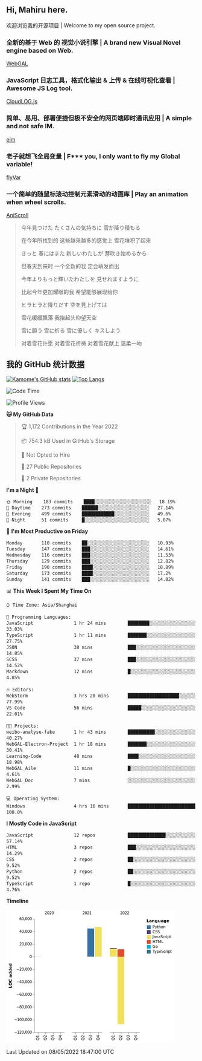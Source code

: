 ## Hi, Mahiru here.

欢迎浏览我的开源项目 | Welcome to my open source project.

### 全新的基于 Web 的 视觉小说引擎 | A brand new Visual Novel engine based on Web.

[WebGAL](https://github.com/MakinoharaShoko/WebGAL)

### JavaScript 日志工具，格式化输出 & 上传 & 在线可视化查看 | Awesome JS Log tool.

[CloudLOG.js](https://github.com/MakinoharaShoko/CloudLog.JS)

### 简单、易用、部署便捷但极不安全的网页端即时通讯应用 | A simple and not safe IM.

[eim](https://github.com/MakinoharaShoko/eim)

### 老子就想飞全局变量 | F*** you, I only want to fly my Global variable!

[flyVar](https://github.com/MakinoharaShoko/flyVar)

### 一个简单的随鼠标滚动控制元素滑动的动画库 | Play an animation when wheel scrolls.

[AniScroll](https://github.com/MakinoharaShoko/AniScroll)

> 今年見つけた たくさんの気持ちに 雪が降り積もる  
> 
> 在今年所找到的 这些越来越多的感觉上 雪花堆积了起来  
> 
> きっと 春にはまた 新しいわたしが 芽吹き始めるから  
> 
> 但春天到来时 一个全新的我 定会萌发而出  
> 
> 今年よりもっと輝いたわたしを 見せれますように  
> 
> 比起今年更加耀眼的我 希望能够展现给你  
> 
> ヒラヒラと降りだす 空を見上げては  
> 
> 雪花缓缓飘落 我抬起头仰望天空  
> 
> 雪に願う 雪に祈る 雪に優しく キスしよう  
> 
> 对着雪花许愿 对着雪花祈祷 对着雪花献上 温柔一吻

## 我的 GitHub 统计数据

[![Kamome's GitHub stats](https://github-readme-stats.vercel.app/api?username=MakinoharaShoko)](https://github.com/anuraghazra/github-readme-stats)
[![Top Langs](https://github-readme-stats.vercel.app/api/top-langs/?username=MakinoharaShoko&layout=compact)](https://github.com/anuraghazra/github-readme-stats)

<!--
**MakinoharaShoko/MakinoharaShoko** is a ✨ _special_ ✨ repository because its `README.md` (this file) appears on your GitHub profile.

Here are some ideas to get you started:

- 🔭 I’m currently working on ...
- 🌱 I’m currently learning ...
- 👯 I’m looking to collaborate on ...
- 🤔 I’m looking for help with ...
- 💬 Ask me about ...
- 📫 How to reach me: ...
- 😄 Pronouns: ...
- ⚡ Fun fact: ...
-->

<!--START_SECTION:waka-->
![Code Time](http://img.shields.io/badge/Code%20Time-0-blue)

![Profile Views](http://img.shields.io/badge/Profile%20Views-34-blue)

**🐱 My GitHub Data** 

> 🏆 1,172 Contributions in the Year 2022
 > 
> 📦 754.3 kB Used in GitHub's Storage 
 > 
> 🚫 Not Opted to Hire
 > 
> 📜 27 Public Repositories 
 > 
> 🔑 2 Private Repositories  
 > 
**I'm a Night 🦉** 

```text
🌞 Morning    183 commits    ████░░░░░░░░░░░░░░░░░░░░░   18.19% 
🌆 Daytime    273 commits    ██████░░░░░░░░░░░░░░░░░░░   27.14% 
🌃 Evening    499 commits    ████████████░░░░░░░░░░░░░   49.6% 
🌙 Night      51 commits     █░░░░░░░░░░░░░░░░░░░░░░░░   5.07%

```
📅 **I'm Most Productive on Friday** 

```text
Monday       110 commits    ██░░░░░░░░░░░░░░░░░░░░░░░   10.93% 
Tuesday      147 commits    ███░░░░░░░░░░░░░░░░░░░░░░   14.61% 
Wednesday    116 commits    ███░░░░░░░░░░░░░░░░░░░░░░   11.53% 
Thursday     129 commits    ███░░░░░░░░░░░░░░░░░░░░░░   12.82% 
Friday       190 commits    ████░░░░░░░░░░░░░░░░░░░░░   18.89% 
Saturday     173 commits    ████░░░░░░░░░░░░░░░░░░░░░   17.2% 
Sunday       141 commits    ███░░░░░░░░░░░░░░░░░░░░░░   14.02%

```


📊 **This Week I Spent My Time On** 

```text
⌚︎ Time Zone: Asia/Shanghai

💬 Programming Languages: 
JavaScript               1 hr 24 mins        ████████░░░░░░░░░░░░░░░░░   33.03% 
TypeScript               1 hr 11 mins        ███████░░░░░░░░░░░░░░░░░░   27.75% 
JSON                     38 mins             ███░░░░░░░░░░░░░░░░░░░░░░   14.85% 
SCSS                     37 mins             ███░░░░░░░░░░░░░░░░░░░░░░   14.52% 
Markdown                 12 mins             █░░░░░░░░░░░░░░░░░░░░░░░░   4.85%

🔥 Editors: 
WebStorm                 3 hrs 20 mins       ███████████████████░░░░░░   77.99% 
VS Code                  56 mins             █████░░░░░░░░░░░░░░░░░░░░   22.01%

🐱‍💻 Projects: 
weibo-analyse-fake       1 hr 43 mins        ██████████░░░░░░░░░░░░░░░   40.27% 
WebGAL-Electron-Project  1 hr 18 mins        ███████░░░░░░░░░░░░░░░░░░   30.41% 
Learning-Code            48 mins             ████░░░░░░░░░░░░░░░░░░░░░   18.98% 
WebGAL_Aile              11 mins             █░░░░░░░░░░░░░░░░░░░░░░░░   4.61% 
WebGAL_Doc               7 mins              ░░░░░░░░░░░░░░░░░░░░░░░░░   2.99%

💻 Operating System: 
Windows                  4 hrs 16 mins       █████████████████████████   100.0%

```

**I Mostly Code in JavaScript** 

```text
JavaScript               12 repos            ██████████████░░░░░░░░░░░   57.14% 
HTML                     3 repos             ███░░░░░░░░░░░░░░░░░░░░░░   14.29% 
CSS                      2 repos             ██░░░░░░░░░░░░░░░░░░░░░░░   9.52% 
Python                   2 repos             ██░░░░░░░░░░░░░░░░░░░░░░░   9.52% 
TypeScript               1 repo              █░░░░░░░░░░░░░░░░░░░░░░░░   4.76%

```


**Timeline**

![Chart not found](https://raw.githubusercontent.com/MakinoharaShoko/MakinoharaShoko/main/charts/bar_graph.png) 


 Last Updated on 08/05/2022 18:47:00 UTC
<!--END_SECTION:waka-->
